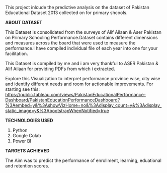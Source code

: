 This project inlcude the predictive analysis on the dataset of Pakistan Educational Dataset 2013 collected on for primary shcools.

**ABOUT DATASET**

This Dataset is consolidated from the surveys of Alif Ailaan & Aser Pakistan on Primary Schooling Performance.Dataset contains different dimensions and measures across the board that were used to measure the performance.I have compiled individual file of each year into one for your facilitation.

This Dataset is compiled by me and i am very thankful to ASER Pakistan & Alif Ailaan for providing PDFs from which i extracted.

Explore this Visualization to interpret performance province wise, city wise and identify different needs and room for actionable improvements.
For starting see this:
https://public.tableau.com/views/PakistanEducationalPerformance-Dashboard/PakistanEducationPerformanceDashboard?%3Aembed=y&%3AshowVizHome=no&%3Adisplay_count=y&%3Adisplay_static_image=y&%3AbootstrapWhenNotified=true

**TECHNOLOGIES USED**
1. Python
2. Google Colab
3. Power BI

**TARGETS ACHIEVED**

The Aim was to predict the performance of enrollment, learning, eduational and retention scores.

